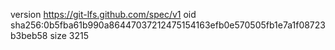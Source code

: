 version https://git-lfs.github.com/spec/v1
oid sha256:0b5fba61b990a86447037212475154163efb0e570505fb1e7a1f08723b3beb58
size 3215
